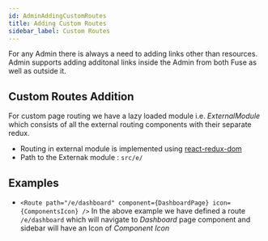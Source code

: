 ```yaml
---
id: AdminAddingCustomRoutes
title: Adding Custom Routes
sidebar_label: Custom Routes
---
```


For any Admin there is always a need to adding links other than resources. Admin supports adding additonal links inside the Admin from both Fuse as well as outside it.

## Custom Routes Addition

For custom page routing we have a lazy loaded module i.e. _ExternalModule_ which consists of all the external routing components with their separate redux.

- Routing in external module is implemented using [react-redux-dom](https://reacttraining.com/react-router/web/guides/quick-start)
- Path to the Externak module : `src/e/`

## Examples

- `<Route path="/e/dashboard" component={DashboardPage} icon={ComponentsIcon} />` In the above example we have defined a route `/e/dashboard` which will navigate to _Dashboard_ page component and sidebar will have an Icon of _Component Icon_
